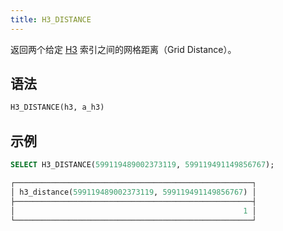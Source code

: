 ```yaml
---
title: H3_DISTANCE
---
```


返回两个给定 [H3](https://eng.uber.com/h3/) 索引之间的网格距离（Grid Distance）。

## 语法

```sql
H3_DISTANCE(h3, a_h3)
```

## 示例

```sql
SELECT H3_DISTANCE(599119489002373119, 599119491149856767);

┌─────────────────────────────────────────────────────┐
│ h3_distance(599119489002373119, 599119491149856767) │
├─────────────────────────────────────────────────────┤
│                                                   1 │
└─────────────────────────────────────────────────────┘
```